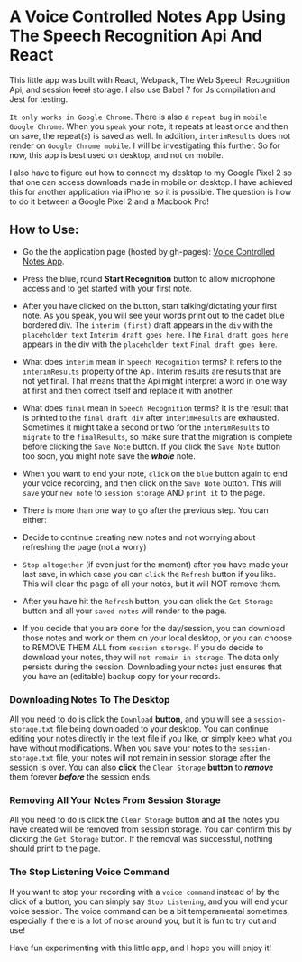 # A Voice Controlled Notes App Using The Speech Recognition Api And React

This little app was built with React, Webpack, The Web Speech Recognition Api, and session ~~local~~ storage. I also use Babel 7 for Js compilation and Jest for testing.

`It only works in Google Chrome`. There is also a `repeat bug` in `mobile Google Chrome`. When you `speak` your note, it repeats at least once and then on save, the repeat(s) is saved as well. In addition, `interimResults` does not render on `Google Chrome mobile`. I will be investigating this further. So for now, this app is best used on desktop, and not on mobile.

I also have to figure out how to connect my desktop to my Google Pixel 2 so that one can access downloads made in mobile on desktop. I have achieved this for another application via iPhone, so it is possible. The question is how to do it between a Google Pixel 2 and a Macbook Pro!

## How to Use:

+ Go the the application page (hosted by gh-pages): [Voice Controlled Notes App](https://interglobalmedia.github.io/speech-to-text-app/).

+ Press the blue, round **Start Recognition** button to allow microphone access and to get started with your first note.

+ After you have clicked on the button, start talking/dictating your first note. As you speak, you will see your words print out to the cadet blue bordered div. The `interim (first)` draft appears in the `div` with the `placeholder text` `Interim draft goes here`. The `Final draft goes here` appears in the div with the `placeholder text` `Final draft goes here`. 

+ What does `interim` mean in `Speech Recognition` terms? It refers to the `interimResults` property of the Api. Interim results are results that are not yet final. That means that the Api might interpret a word in one way at first and then correct itself and replace it with another.

+ What does `final` mean in `Speech Recognition` terms? It is the result that is printed to the `final draft div` after `interimResults` are exhausted. Sometimes it might take a second or two for the `interimResults` to `migrate` to the `finalResults`, so make sure that the migration is complete before clicking the `Save Note` button. If you click the `Save Note` button too soon, you might note save the ***whole*** note.

+ When you want to end your note, `click` on the `blue` button again to end your voice recording, and then click on the `Save Note` button. This will `save` your `new note` to `session storage` AND `print it` to the page.

+ There is more than one way to go after the previous step. You can either:

 + Decide to continue creating new notes and not worrying about refreshing the page (not a worry) 

 + `Stop altogether` (if even just for the moment) after you have made your last save, in which case you can `click` the `Refresh` button if you like. This will clear the page of all your notes, but it will NOT remove them.

+ After you have hit the `Refresh` button, you can click the `Get Storage` button and all your `saved notes` will render to the page.

+ If you decide that you are done for the day/session, you can download those notes and work on them on your local desktop, or you can choose to REMOVE THEM ALL from `session storage`. If you do decide to download your notes, they will `not remain in storage`. The data only persists during the session. Downloading your notes just ensures that you have an (editable) backup copy for your records.

### Downloading Notes To The Desktop

All you need to do is click the `Download` **button**, and you will see a `session-storage.txt` file being downloaded to your desktop. You can continue editing your notes directly in the text file if you like, or simply keep what you have without modifications. When you save your notes to the `session-storage.txt` file, your notes will not remain in session storage after the session is over. You can also **click** the `Clear Storage` **button** to ***remove*** them forever ***before*** the session ends.

### Removing All Your Notes From Session Storage

All you need to do is click the `Clear Storage` button and all the notes you have created will be removed from session storage. You can confirm this by clicking the `Get Storage` button. If the removal was successful, nothing should print to the page.

### The Stop Listening Voice Command

If you want to stop your recording with a `voice command` instead of by the click of a button, you can simply say `Stop Listening`, and you will end your voice session. The voice command can be a bit temperamental sometimes, especially if there is a lot of noise around you, but it is fun to try out and use!

Have fun experimenting with this little app, and I hope you will enjoy it!

